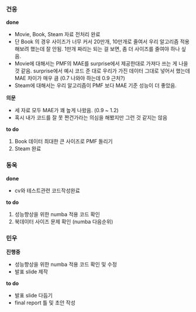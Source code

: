 ### 건웅
**done**
- Movie, Book, Steam 자료 전처리 완료
- 단 Book 의 경우 사이즈가 너무 커서 20만개, 10만개로 줄여서 우리 알고리즘 적용해보려 했는데 잘 안됨. 
1만개 짜리는 되는 걸 보면, 좀 더 사이즈를 줄여야 하나 싶음.
- Movie에 대해서는 PMF의 MAE를 surprise에서 제공한대로 가져다 쓰는 게 나을 것 같음.
surprise에서 예시 코드 준 대로 우리가 가진 데이터 그대로 넣어서 했는데 MAE 차이가 매우 큼 (0.7 나와야 하는데 0.9 근처?)
- Steam에 대해서는 우리 알고리즘이 PMF 보다 MAE 기준 성능이 더 좋았음.

**의문**
- 세 자료 모두 MAE가 꽤 높게 나왔음. (0.9 ~ 1.2) 
- 혹시 내가 코드를 잘 못 짠건가라는 의심을 해봤지만 그런 것 같지는 않음

**to do**
1. Book 데이터 최대한 큰 사이즈로 PMF 돌리기
2. Steam 완료


### 동욱
**done**
- cv와 테스트관련 코드작성완료

**to do**
1. 성능향상을 위한 numba 적용 코드 확인
2. 북데이터 사이즈 문제 확인 (numba 다음순위)


### 민우
**진행중**
- 성능향상을 위한 numba 적용 코드 확인 및 수정
- 발표 slide 제작

**to do**
- 발표 slide 다듬기
- final report 틀 및 초안 작성

